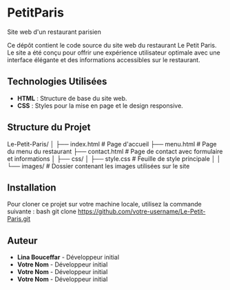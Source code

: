 # PetitParis
Site web d'un restaurant parisien 

Ce dépôt contient le code source du site web du restaurant Le Petit Paris. Le site a été conçu pour offrir une expérience utilisateur optimale avec une interface élégante et des informations accessibles sur le restaurant.

## Technologies Utilisées

- **HTML** : Structure de base du site web.
- **CSS** : Styles pour la mise en page et le design responsive.

## Structure du Projet

Le-Petit-Paris/
│
├── index.html        # Page d'accueil
├── menu.html         # Page du menu du restaurant
├── contact.html      # Page de contact avec formulaire et informations
│
├── css/
│   ├── style.css     # Feuille de style principale
│ 
│
└── images/           # Dossier contenant les images utilisées sur le site

## Installation

Pour cloner ce projet sur votre machine locale, utilisez la commande suivante : bash git clone https://github.com/votre-username/Le-Petit-Paris.git


## Auteur

- **Lina Bouceffar** - Développeur initial
- **Votre Nom** - Développeur initial
- **Votre Nom** - Développeur initial
- **Votre Nom** - Développeur initial
